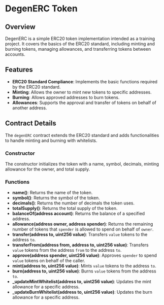 # DegenERC Token

## Overview
DegenERC is a simple ERC20 token implementation intended as a training project. It covers the basics of the ERC20 standard, including minting and burning tokens, managing allowances, and transferring tokens between accounts.

## Features
- **ERC20 Standard Compliance**: Implements the basic functions required by the ERC20 standard.
- **Minting**: Allows the owner to mint new tokens to specific addresses.
- **Burning**: Allows approved addresses to burn tokens.
- **Allowances**: Supports the approval and transfer of tokens on behalf of another address.

## Contract Details
The `degenERC` contract extends the ERC20 standard and adds functionalities to handle minting and burning with whitelists.

### Constructor
The constructor initializes the token with a name, symbol, decimals, minting allowance for the owner, and total supply.

### Functions
- **name()**: Returns the name of the token.
- **symbol()**: Returns the symbol of the token.
- **decimals()**: Returns the number of decimals the token uses.
- **totalSupply()**: Returns the total supply of the token.
- **balanceOf(address account)**: Returns the balance of a specified address.
- **allowance(address owner, address spender)**: Returns the remaining number of tokens that `spender` is allowed to spend on behalf of `owner`.
- **transfer(address to, uint256 value)**: Transfers `value` tokens to the address `to`.
- **transferFrom(address from, address to, uint256 value)**: Transfers `value` tokens from the address `from` to the address `to`.
- **approve(address spender, uint256 value)**: Approves `spender` to spend `value` tokens on behalf of the caller.
- **mint(address to, uint256 value)**: Mints `value` tokens to the address `to`.
- **burn(address to, uint256 value)**: Burns `value` tokens from the address `to`.
- **_updateMintWhitelist(address to, uint256 value)**: Updates the mint allowance for a specific address.
- **_updateBurnWhitelist(address to, uint256 value)**: Updates the burn allowance for a specific address.
